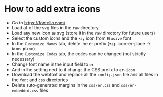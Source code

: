 # How to add extra icons

- Go to https://fontello.com/
- Load all of the svg files in the `raw` directory
- Load any new icon as svg (store it in the `raw` directory for future users)
- Select the custom icons and the `key` icon from `Elusive` font
- In the `Customize Names` tab, delete the er prefix (e.g. icon-er-place -> icon-place)
- In the `Customize Codes` tab, the codes can be changed (not strictly necessary)
- Change font name in the input field to `er`
- And in the setting next to it change the CSS prefix to `er-icon`
- Download the webfont and replace all the `config.json` file and all files in the `font` and `css` directories
- Delete auto-generated margins in the `css/er.css` and `css/er-embedded.css` files
